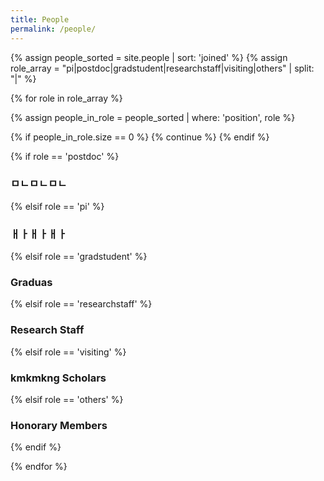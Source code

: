 ```yaml
---
title: People
permalink: /people/
---
```


{% assign people_sorted = site.people | sort: 'joined' %}
{% assign role_array = "pi|postdoc|gradstudent|researchstaff|visiting|others" | split: "|" %}

{% for role in role_array %}

{% assign people_in_role = people_sorted | where: 'position', role %}

<!-- Skip section if there's nobody -->
{% if people_in_role.size == 0 %}
  {% continue %}
{% endif %}

<div class="pos_header">
{% if role == 'postdoc' %}
<h3>ㅁㄴㅁㄴㅁㄴ</h3>
 {% elsif role == 'pi' %}
<h3>ㅐㅏㅐㅏㅐㅏ</h3>
 {% elsif role == 'gradstudent' %}
<h3>Graduas</h3>
 {% elsif role == 'researchstaff' %}
<h3>Research Staff</h3>
 {% elsif role == 'visiting' %}
<h3>kmkmkng Scholars</h3>
 {% elsif role == 'others' %}
<h3>Honorary Members</h3>
{% endif %}
</div>

{% endfor %}
